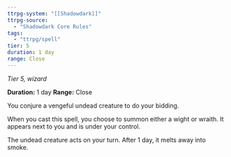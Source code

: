 ```yaml
---
ttrpg-system: "[[Shadowdark]]"
ttrpg-source: 
  - "Shadowdark Core Rules"
tags:
  - "ttrpg/spell"
tier: 5
duration: 1 day
range: Close
---
```

*Tier 5, wizard*

**Duration:** 1 day
**Range:** Close

You conjure a vengeful undead creature to do your bidding.

When you cast this spell, you choose to summon either a wight or wraith. It appears next to you and is under your control.

The undead creature acts on your turn. After 1 day, it melts away into smoke.


